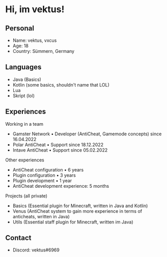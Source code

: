 # Hi, im vektus!

## Personal
- Name: vektus, vxcus
- Age: 18
- Country: Sümmern, Germany

## Languages 
- Java (Basics)
- Kotlin (some basics, shouldn't name that LOL)
- Lua 
- Skript (lol)

## Experiences

Working in a team
- Gamster Network • Developer (AntiCheat, Gamemode concepts) since 16.04.2022
- Polar AntiCheat • Support since 18.12.2022
- Intave AntiCheat • Support since 05.02.2022

Other experiences
- AntiCheat configuration • 6 years
- Plugin configuration • 3 years
- Plugin development • 1 year
- AntiCheat development experience: 5 months

Projects (all private)
- Basics (Essential plugin for Minecraft, written in Java and Kotlin)
- Venus (AntiCheat system to gain more experience in terms of anticheats, written in Java) 
- Utils (Essential staff plugin for Minecraft, written im Java)

## Contact
- Discord: vektus#6969
